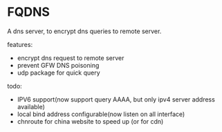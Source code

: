 # FQDNS
A dns server, to encrypt dns queries to remote server.

features:

* encrypt dns request to remote server
* prevent GFW DNS poisoning
* udp package for quick query

todo:

* IPV6 support(now support query AAAA, but only ipv4 server address available)
* local bind address configurable(now listen on all interface)
* chnroute for china website to speed up (or for cdn)